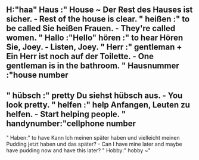 H:"haa"
Haus :"
House
~
Der Rest des Hauses ist sicher. - Rest of the house is clear.
"
heißen :"
to be called
Sie heißen Frauen. - They're called women.
"
Hallo :"Hello"
hören :"
to hear
Hören Sie, Joey. - Listen, Joey.
"
Herr :"
gentleman
+
Ein Herr ist noch auf der Toilette. - One gentleman is in the bathroom.
"
Hausnummer :"house number
-
"
hübsch :"
pretty
Du siehst hübsch aus. - You look pretty.
"
helfen :"
help
Anfangen, Leuten zu helfen. - Start helping people.
"
handynumber:"cellphone number 
-
"
Haben:"
to have
Kann Ich meinen später haben und vielleicht meinen Pudding jetzt haben und das später? - Can I have mine later and maybe have pudding now and have this later?
"
Hobby:"
hobby
~"